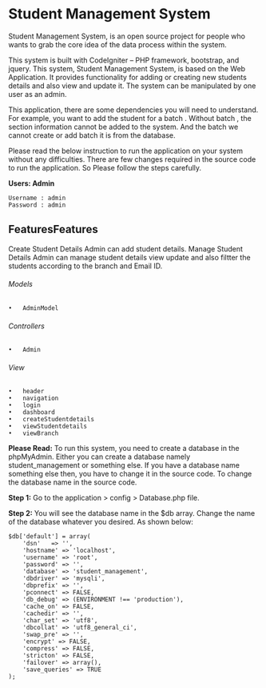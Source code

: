 # Student Management System
Student Management System, is an open source project for people who wants to grab the core idea of the data process within the system.

This system is built with CodeIgniter – PHP framework, bootstrap, and jquery. This system, Student Management System, is based on the Web Application. It provides functionality for adding or creating new students details and also view and update it. The system can be manipulated by one user as an admin.

This application, there are some dependencies you will need to understand. For example, you want to add the student for a batch . Without batch , the section information cannot be added to the system. And the batch we cannot create or add batch it is from the database.

Please read the below instruction to run the application on your system without any difficulties. There are few changes required in the source code to run the application. So Please follow the steps carefully.

**Users: Admin**

	Username : admin
	Password : admin

## FeaturesFeatures
Create Student Details Admin can add student details.
Manage Student Details Admin can manage student details view update and also filtter the students according to the branch and Email ID.
###### Models
	•	AdminModel
###### Controllers
	•	Admin
###### View
	•	header
	•	navigation
	•	login
	•	dashboard
	•	createStudentdetails
	•	viewStudentdetails
	•	viewBranch

**Please Read:**
To run this system, you need to create a database in the phpMyAdmin. Either you can create a database namely student_management or something else. If you have a database name something else then, you have to change it in the source code. To change the database name in the source code.

**Step 1:** Go to the application > config > Database.php file.

**Step 2:** You will see the database name in the $db array. Change the name of the database whatever you desired. As shown below:

	$db['default'] = array(
    	'dsn'   => '',
    	'hostname' => 'localhost',
    	'username' => 'root',
    	'password' => '',
    	'database' => 'student_management',
    	'dbdriver' => 'mysqli',
    	'dbprefix' => '',
    	'pconnect' => FALSE,
    	'db_debug' => (ENVIRONMENT !== 'production'),
    	'cache_on' => FALSE,
    	'cachedir' => '',
    	'char_set' => 'utf8',
    	'dbcollat' => 'utf8_general_ci',
    	'swap_pre' => '',
    	'encrypt' => FALSE,
    	'compress' => FALSE,
    	'stricton' => FALSE,
    	'failover' => array(),
    	'save_queries' => TRUE
	);
